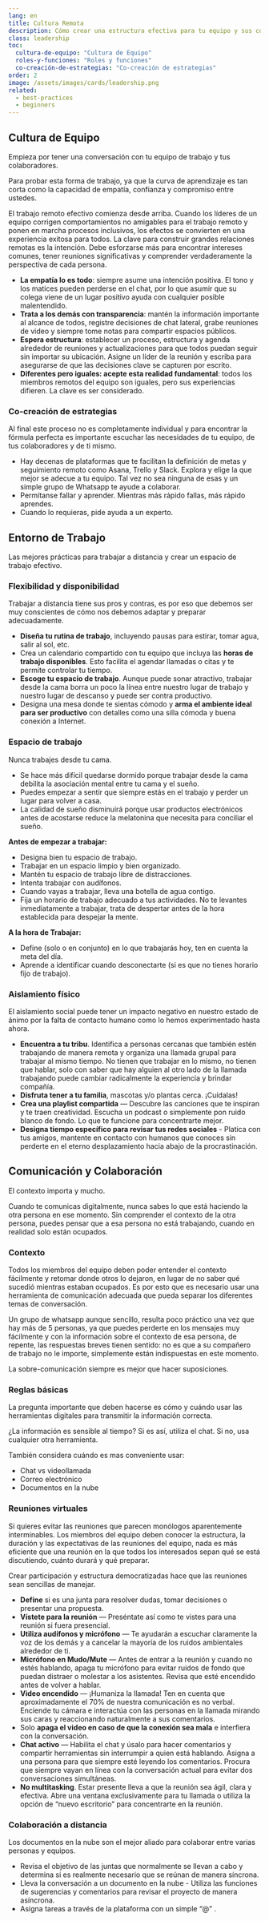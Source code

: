 ```yaml
---
lang: en
title: Cultura Remota
description: Cómo crear una estructura efectiva para tu equipo y sus colaboradores.
class: leadership
toc:
  cultura-de-equipo: "Cultura de Equipo"
  roles-y-funciones: "Roles y funciones"
  co-creación-de-estrategias: "Co-creación de estrategias"
order: 2
image: /assets/images/cards/leadership.png
related:
  - best-practices
  - beginners
---
```


## Cultura de Equipo

Empieza por tener una conversación con tu equipo de trabajo y tus colaboradores.

Para probar esta forma de trabajo, ya que la curva de aprendizaje es tan corta como la capacidad de empatía, confianza y compromiso entre ustedes.

El trabajo remoto efectivo comienza desde arriba. Cuando los líderes de un equipo corrigen comportamientos no amigables para el trabajo remoto y ponen en marcha procesos inclusivos, los efectos se convierten en una experiencia exitosa para todos. La clave para construir grandes relaciones remotas es la intención. Debe esforzarse más para encontrar intereses comunes, tener reuniones significativas y comprender verdaderamente la perspectiva de cada persona.

- **La empatía lo es todo**: siempre asume una intención positiva. El tono y los matices pueden perderse en el chat, por lo que asumir que su colega viene de un lugar positivo ayuda con cualquier posible malentendido.
- **Trata a los demás con transparencia**: mantén la información importante al alcance de todos, registre decisiones de chat lateral, grabe reuniones de video y siempre tome notas para compartir espacios públicos.
- **Espera estructura**: establecer un proceso, estructura y agenda alrededor de reuniones y actualizaciones para que todos puedan seguir sin importar su ubicación. Asigne un líder de la reunión y escriba para asegurarse de que las decisiones clave se capturen por escrito.
- **Diferentes pero iguales: acepte esta realidad fundamental**: todos los miembros remotos del equipo son iguales, pero sus experiencias difieren. La clave es ser considerado.

### Co-creación de estrategias

Al final este proceso no es completamente individual y para encontrar la fórmula perfecta es importante escuchar las necesidades de tu equipo, de tus colaboradores y de ti mismo.

- Hay decenas de plataformas que te facilitan la definición de metas y seguimiento remoto como Asana, Trello y Slack. Explora y elige la que mejor se adecue a tu equipo. Tal vez no sea ninguna de esas y un simple grupo de Whatsapp te ayude a colaborar.
- Permítanse fallar y aprender. Mientras más rápido fallas, más rápido aprendes.
- Cuando lo requieras, pide ayuda a un experto.

## Entorno de Trabajo

Las mejores prácticas para trabajar a distancia y crear un espacio de trabajo efectivo.

### Flexibilidad y disponibilidad

Trabajar a distancia tiene sus pros y contras, es por eso que debemos ser muy conscientes de cómo nos debemos adaptar y preparar adecuadamente.

- **Diseña tu rutina de trabajo**, incluyendo pausas para estirar, tomar agua, salir al sol, etc.
- Crea un calendario compartido con tu equipo que incluya las **horas de trabajo disponibles**. Esto facilita el agendar llamadas o citas y te permite controlar tu tiempo.
- **Escoge tu espacio de trabajo**. Aunque puede sonar atractivo, trabajar desde la cama borra un poco la línea entre nuestro lugar de trabajo y nuestro lugar de descanso y puede ser contra productivo.
- Designa una mesa donde te sientas cómodo y **arma el ambiente ideal para ser productivo** con detalles como una silla cómoda y buena conexión a Internet.


### Espacio de trabajo

Nunca trabajes desde tu cama.

- Se hace más difícil quedarse dormido porque trabajar desde la cama debilita la asociación mental entre tu cama y el sueño.
- Puedes empezar a sentir que siempre estás en el trabajo y perder un lugar para volver a casa.
- La calidad de sueño disminuirá porque usar productos electrónicos antes de acostarse reduce la melatonina que necesita para conciliar el sueño.

**Antes de empezar a trabajar:**

- Designa bien tu espacio de trabajo.
- Trabajar en un espacio limpio y bien organizado.
- Mantén tu espacio de trabajo libre de distracciones.
- Intenta trabajar con audífonos.
- Cuando vayas a trabajar, lleva una botella de agua contigo.
- Fija un horario de trabajo adecuado a tus actividades.
No te levantes inmediatamente a trabajar, trata de despertar antes de la hora establecida para despejar la mente.

**A la hora de Trabajar:**

- Define (solo o en conjunto) en lo que trabajarás hoy, ten en cuenta la meta del día.
- Aprende a identificar cuando desconectarte (si es que no tienes horario fijo de trabajo).


### Aislamiento físico

El aislamiento social puede tener un impacto negativo en nuestro estado de ánimo por la falta de contacto humano como lo hemos experimentado hasta ahora.

- **Encuentra a tu tribu**. Identifica a personas cercanas que también estén trabajando de manera remota y organiza una llamada grupal para trabajar al mismo tiempo. No tienen que trabajar en lo mismo, no tienen que hablar, solo con saber que hay alguien al otro lado de la llamada trabajando puede cambiar radicalmente la experiencia y brindar compañía.
- **Disfruta tener a tu familia**, mascotas y/o plantas cerca. ¡Cuídalas!
- **Crea una playlist compartida** — Descubre las canciones que te inspiran y te traen creatividad. Escucha un podcast o simplemente pon ruido blanco de fondo. Lo que te funcione para concentrarte mejor.
- **Designa tiempo específico para revisar tus redes sociales** - Platica con tus amigos, mantente en contacto con humanos que conoces sin perderte en el eterno desplazamiento hacia abajo de la procrastinación.

## Comunicación y Colaboración

El contexto importa y mucho.

Cuando te comunicas digitalmente, nunca sabes lo que está haciendo la otra persona en ese momento. Sin comprender el contexto de la otra persona, puedes pensar que a esa persona no está trabajando, cuando en realidad solo están ocupados.

### Contexto

Todos los miembros del equipo deben poder entender el contexto fácilmente y retomar donde otros lo dejaron, en lugar de no saber qué sucedió mientras estaban ocupados. Es por esto que es necesario usar una herramienta de comunicación adecuada que pueda separar los diferentes temas de conversación.

Un grupo de whatsapp aunque sencillo, resulta poco práctico una vez que hay más de 5 personas, ya que puedes perderte en los mensajes muy fácilmente y con la información sobre el contexto de esa persona, de repente, las respuestas breves tienen sentido: no es que a su compañero de trabajo no le importe, simplemente están indispuestas en este momento.

<aside markdown="1" class="pquote">
  La sobre-comunicación siempre es mejor que hacer suposiciones.
</aside>

### Reglas básicas

La pregunta importante que deben hacerse es cómo y cuándo usar las herramientas digitales para transmitir la información correcta.

<aside markdown="1" class="pquote">
  ¿La información es sensible al tiempo? Si es así, utiliza el chat. Si no, usa cualquier otra herramienta.
</aside>

También considera cuándo es mas conveniente usar:

- Chat vs videollamada
- Correo electrónico
- Documentos en la nube

### Reuniones virtuales

Si quieres evitar las reuniones que parecen monólogos aparentemente interminables. Los miembros del equipo deben conocer la estructura, la duración y las expectativas de las reuniones del equipo, nada es más eficiente que una reunión en la que todos los interesados sepan qué se está discutiendo, cuánto durará y qué preparar.

<aside markdown="1" class="pquote">
  Crear participación y estructura democratizadas hace que las reuniones sean sencillas de manejar.
</aside>

- **Define** si es una junta para resolver dudas, tomar decisiones o presentar una propuesta.
- **Vístete para la reunión** — Preséntate así como te vistes para una reunión si fuera presencial.
- **Utiliza audífonos y micrófono** — Te ayudarán a escuchar claramente la voz de los demás y a cancelar la mayoría de los ruidos ambientales alrededor de ti.
- **Micrófono en Mudo/Mute** — Antes de entrar a la reunión y cuando no estés hablando, apaga tu micrófono para evitar ruidos de fondo que puedan distraer o molestar a los asistentes. Revisa que esté encendido antes de volver a hablar.
- **Video encendido** — ¡Humaniza la llamada! Ten en cuenta que aproximadamente el 70% de nuestra comunicación es no verbal. Enciende tu cámara e interactúa con las personas en la llamada mirando sus caras y reaccionando naturalmente a sus comentarios.
- Solo **apaga el video en caso de que la conexión sea mala** e interfiera con la conversación.
- **Chat activo** — Habilita el chat y úsalo para hacer comentarios y compartir herramientas sin interrumpir a quien está hablando. Asigna a una persona para que siempre esté leyendo los comentarios. Procura que siempre vayan en línea con la conversación actual para evitar dos conversaciones simultáneas.
- **No multitasking**. Estar presente lleva a que la reunión sea ágil, clara y efectiva. Abre una ventana exclusivamente para tu llamada o utiliza la opción de “nuevo escritorio” para concentrarte en la reunión.

### Colaboración a distancia

Los documentos en la nube son el mejor aliado para colaborar entre varias personas y equipos.

- Revisa el objetivo de las juntas que normalmente se llevan a cabo y determina si es realmente necesario que se reúnan de manera síncrona.
- Lleva la conversación a un documento en la nube - Utiliza las funciones de sugerencias y comentarios para revisar el proyecto de manera asíncrona.
- Asigna tareas a través de la plataforma con un simple “@” .
